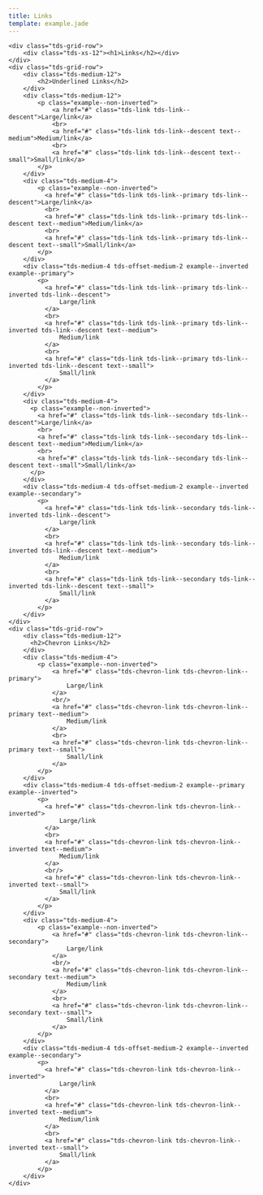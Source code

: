 ```yaml
---
title: Links
template: example.jade
---
```


<div class="tds-container tds-container--limited-width type-examples">

    <div class="tds-grid-row">
        <div class="tds-xs-12"><h1>Links</h2></div>
    </div>
    <div class="tds-grid-row">
        <div class="tds-medium-12">
            <h2>Underlined Links</h2>
        </div>
        <div class="tds-medium-12">
            <p class="example--non-inverted">
                <a href="#" class="tds-link tds-link--descent">Large/link</a>
                <br>
                <a href="#" class="tds-link tds-link--descent text--medium">Medium/link</a>
                <br>
                <a href="#" class="tds-link tds-link--descent text--small">Small/link</a>
            </p>
        </div>
        <div class="tds-medium-4">
            <p class="example--non-inverted">
              <a href="#" class="tds-link tds-link--primary tds-link--descent">Large/link</a>
              <br>
              <a href="#" class="tds-link tds-link--primary tds-link--descent text--medium">Medium/link</a>
              <br>
              <a href="#" class="tds-link tds-link--primary tds-link--descent text--small">Small/link</a>
            </p>
        </div>
        <div class="tds-medium-4 tds-offset-medium-2 example--inverted example--primary">
            <p>
              <a href="#" class="tds-link tds-link--primary tds-link--inverted tds-link--descent">
                  Large/link
              </a>
              <br>
              <a href="#" class="tds-link tds-link--primary tds-link--inverted tds-link--descent text--medium">
                  Medium/link
              </a>
              <br>
              <a href="#" class="tds-link tds-link--primary tds-link--inverted tds-link--descent text--small">
                  Small/link
              </a>
            </p>
        </div>
        <div class="tds-medium-4">
          <p class="example--non-inverted">
            <a href="#" class="tds-link tds-link--secondary tds-link--descent">Large/link</a>
            <br>
            <a href="#" class="tds-link tds-link--secondary tds-link--descent text--medium">Medium/link</a>
            <br>
            <a href="#" class="tds-link tds-link--secondary tds-link--descent text--small">Small/link</a>
          </p>
        </div>
        <div class="tds-medium-4 tds-offset-medium-2 example--inverted example--secondary">
            <p>
              <a href="#" class="tds-link tds-link--secondary tds-link--inverted tds-link--descent">
                  Large/link
              </a>
              <br>
              <a href="#" class="tds-link tds-link--secondary tds-link--inverted tds-link--descent text--medium">
                  Medium/link
              </a>
              <br>
              <a href="#" class="tds-link tds-link--secondary tds-link--inverted tds-link--descent text--small">
                  Small/link
              </a>
            </p>
        </div>
    </div>
    <div class="tds-grid-row">
        <div class="tds-medium-12">
          <h2>Chevron Links</h2>
        </div>
        <div class="tds-medium-4">
            <p class="example--non-inverted">
                <a href="#" class="tds-chevron-link tds-chevron-link--primary">
                    Large/link
                </a>
                <br/>
                <a href="#" class="tds-chevron-link tds-chevron-link--primary text--medium">
                    Medium/link
                </a>
                <br>
                <a href="#" class="tds-chevron-link tds-chevron-link--primary text--small">
                    Small/link
                </a>
            </p>
        </div>
        <div class="tds-medium-4 tds-offset-medium-2 example--primary example--inverted">
            <p>
              <a href="#" class="tds-chevron-link tds-chevron-link--inverted">
                  Large/link
              </a>
              <br>
              <a href="#" class="tds-chevron-link tds-chevron-link--inverted text--medium">
                  Medium/link
              </a>
              <br/>
              <a href="#" class="tds-chevron-link tds-chevron-link--inverted text--small">
                  Small/link
              </a>
            </p>
        </div>
        <div class="tds-medium-4">
            <p class="example--non-inverted">
                <a href="#" class="tds-chevron-link tds-chevron-link--secondary">
                    Large/link
                </a>
                <br/>
                <a href="#" class="tds-chevron-link tds-chevron-link--secondary text--medium">
                    Medium/link
                </a>
                <br>
                <a href="#" class="tds-chevron-link tds-chevron-link--secondary text--small">
                    Small/link
                </a>
            </p>
        </div>
        <div class="tds-medium-4 tds-offset-medium-2 example--inverted example--secondary">
            <p>
              <a href="#" class="tds-chevron-link tds-chevron-link--inverted">
                  Large/link
              </a>
              <br>
              <a href="#" class="tds-chevron-link tds-chevron-link--inverted text--medium">
                  Medium/link
              </a>
              <br>
              <a href="#" class="tds-chevron-link tds-chevron-link--inverted text--small">
                  Small/link
              </a>
            </p>
        </div>
    </div>

</div>
